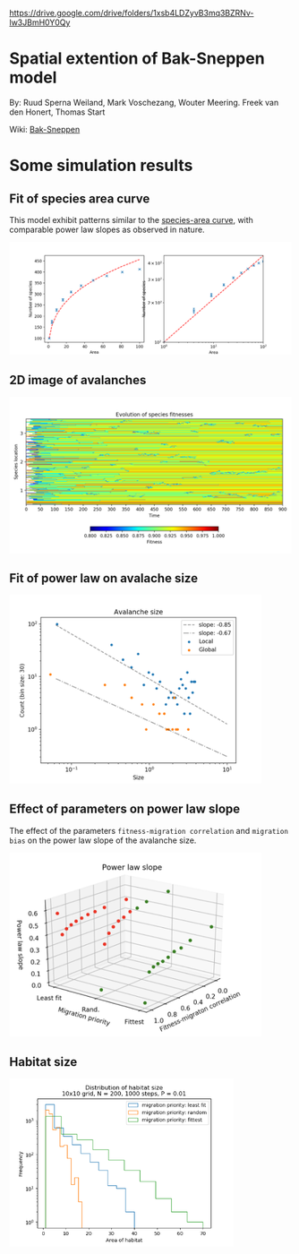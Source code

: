 https://drive.google.com/drive/folders/1xsb4LDZyvB3mq3BZRNv-lw3JBmH0Y0Qy

# Spatial extention of Bak-Sneppen model

By: Ruud Sperna Weiland, Mark Voschezang, Wouter Meering. Freek van den Honert, Thomas Start

Wiki: [Bak-Sneppen](https://en.wikipedia.org/wiki/Bak%E2%80%93Sneppen_model)

# Some simulation results

## Fit of species area curve

This model exhibit patterns similar to the [species-area curve](https://en.wikipedia.org/wiki/Species%E2%80%93area_relationship), with comparable power law slopes as observed in nature.

<img src="results/species-area.png"  width="600">


## 2D image of avalanches

<img src="results/av.png">


## Fit of power law on avalache size

<img src="results/av-size.png" width="450">


## Effect of parameters on power law slope

The effect of the parameters `fitness-migration correlation` and `migration bias` on the power law slope of the avalanche size.

<img src="results/param-tuning.png" width="450">



## Habitat size

<img src="results/hist-area.png" width="400">

